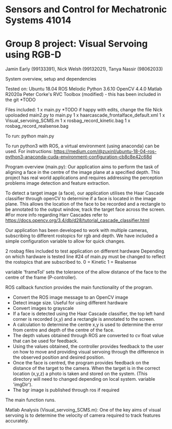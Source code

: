 # Sensors and Control for Mechatronic Systems 41014
# Group 8 project: Visual Servoing using RGB-D
Jamin Early (99133391), Nick Welsh (99132021), Tanya Nassir (98062033)
  
System overview, setup and dependencies

Tested on:
Ubuntu 18.04
ROS Melodic
Python 3.6.10
OpenCV 4.4.0
Matlab R2020a
Peter Corke's RVC Toolbox (modified) - this has been included in the git *TODO

Files included:
1 x main.py *TODO if happy with edits, change the file Nick upoloaded main2.py to main.py
1 x haarcascade_frontalface_default.xml
1 x Visual_servoing_SCMS.m
1 x rosbag_record_kinetic.bag
1 x rosbag_record_realsense.bag

To run:
python main.py

To run python3 with ROS, a virtual environment (using anaconda) can be used. For instructions: https://medium.com/@zuxinl/ubuntu-18-04-ros-python3-anaconda-cuda-environment-configuration-cb8c8e42c68d    

Program overview (main.py):
Our application aims to perform the task of aligning a face in the centre of the image plane at a specified depth.
This project has real world applications and requires addressing the perception problems image detection and feature extraction.

To detect a target image (a face), our application utilises the Haar Cascade classifier through openCV to determine if a face is located in the image plane. This allows the location of the face to be recorded and a rectangle to be annotated to the output window, track the target face across the screen.
#For more info regarding Harr Cascades refer to https://docs.opencv.org/3.4/db/d28/tutorial_cascade_classifier.html

Our application has been developed to work with multiple cameras, subscribing to different rostopics for rgb and depth. We have included a simple configuration variable to allow for quick changes. 

2 rosbag files included to test application on different hardware
Depending on which hardware is tested line #24 of main.py must be changed to reflect the rostopics that are subscribed to.
0 = Kinetic
1 = Realsense

variable 'frameTol' sets the tolerance of the allow distance of the face to the centre of the frame (P-controller).

ROS callback function provides the main functionality of the program.
 - Convert the ROS image message to an OpenCV image
 - Detect image size. Useful for using different hardware
 - Convert images to grayscale
 - If a face is detected using the Haar Cascade classifier, the top left hand corner is recorded (x,y) and a rectangle is annotated 
   to the screen.
 - A calculation to determine the centre x,y is used to determine the error from centre and depth of the centre of the face.
 - The depth values obtained through ROS are converted to cv float value that can be used for feedback.
 - Using the values obtained, the controller provides feedback to the user on how to move and providing visual servoing
   through the difference in the observed position and desired position.
 - Once the face is centred, the program provides feedback on the distance of the target to the camera. When the target is in the        correct location (x,y,z) a photo is taken and stored on the system. (This directory will need to changed depending on local system.    variable 'imgDir').
 - The bgr image is published through ros if required

The main function runs.
 

Matlab Analysis (Visual_servoing_SCMS.m):
One of the key aims of visual servoing is to determine the velocity of camera required to track features accurately. 





